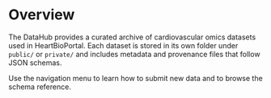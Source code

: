 # Overview

The DataHub provides a curated archive of cardiovascular omics datasets used in HeartBioPortal. Each dataset is stored in its own folder under `public/` or `private/` and includes metadata and provenance files that follow JSON schemas.

Use the navigation menu to learn how to submit new data and to browse the schema reference.

